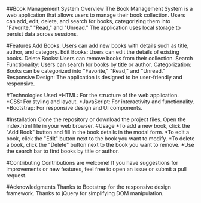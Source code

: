  
##Book Management System
Overview
The Book Management System is a web application that allows users to manage their book collection. Users can add, edit, delete, and search for books, categorizing them into "Favorite," "Read," and "Unread." The application uses local storage to persist data across sessions.

#Features
Add Books: Users can add new books with details such as title, author, and category.
Edit Books: Users can edit the details of existing books.
Delete Books: Users can remove books from their collection.
Search Functionality: Users can search for books by title or author.
Categorization: Books can be categorized into "Favorite," "Read," and "Unread."
Responsive Design: The application is designed to be user-friendly and responsive.

#Technologies Used
*HTML: For the structure of the web application.
*CSS: For styling and layout.
*JavaScript: For interactivity and functionality.
*Bootstrap: For responsive design and UI components.

#Installation
Clone the repository or download the project files.
Open the index.html file in your web browser.
#Usage
*To add a new book, click the "Add Book" button and fill in the book details in the modal form.
*To edit a book, click the "Edit" button next to the book you want to modify.
*To delete a book, click the "Delete" button next to the book you want to remove.
*Use the search bar to find books by title or author.

#Contributing
Contributions are welcome! If you have suggestions for improvements or new features, feel free to open an issue or submit a pull request.

#Acknowledgments
Thanks to Bootstrap for the responsive design framework.
Thanks to jQuery for simplifying DOM manipulation.
